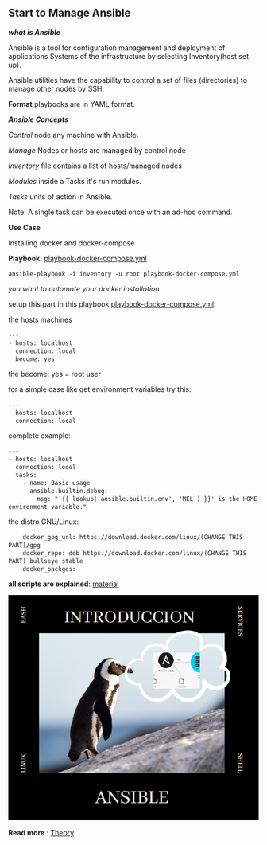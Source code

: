 ## Start to Manage Ansible

**_what is Ansible_**


Ansible is a tool for configuration management and deployment of applications
Systems of the infrastructure by selecting Inventory(host set up).


Ansible utilities have the capability to control a set of files (directories) to manage other nodes by SSH.


**Format** playbooks are in YAML format.


**_Ansible Concepts_**

*Control* node any machine with Ansible.

*Manage* Nodes or hosts are managed by control node

*Inventory* file contains a list of hosts/managed nodes

*Modules* inside a Tasks it's run modules.

*Tasks* units of action in Ansible.

Note: A single task can be executed once with an ad-hoc command.

**__Use Case__**

Installing docker and docker-compose

**Playbook:** [playbook-docker-compose.yml](https://github.com/libialany/ansible-hypothetical-cases/blob/main/playbook-docker-compose.yml)

```
ansible-playbook -i inventory -u root playbook-docker-compose.yml
```

*_you want to automate your docker installation_*

setup this part in this playbook [playbook-docker-compose.yml](https://github.com/libialany/ansible-hypothetical-cases/blob/main/playbook-docker-compose.yml):

the hosts machines 

```
---
- hosts: localhost
  connection: local
  become: yes
```

the become: yes = root user

for a simple case like get environment variables try this:


```
---
- hosts: localhost
  connection: local
```

complete example:

```
---
- hosts: localhost
  connection: local
  tasks:
    - name: Basic usage
      ansible.builtin.debug:
        msg: "'{{ lookup('ansible.builtin.env', 'MEL') }}' is the HOME environment variable."
```

the distro GNU/Linux: 

```
    docker_gpg_url: https://download.docker.com/linux/(CHANGE THIS PART)/gpg
    docker_repo: deb https://download.docker.com/linux/(CHANGE THIS PART) bullseye stable
    docker_packges:
```






**all scripts are explained**: [material](https://github.com/libialany/ansible-hipotetical-cases/blob/main/ebook-Ansible-security.pdf)

![alt text](https://github.com/libialany/ansible-hipotetical-cases/blob/main/1.PNG)

**Read more** : [Theory](https://sksonukushwaha403.medium.com/ansible-use-cases-and-advantages-f35515ffabe1)
